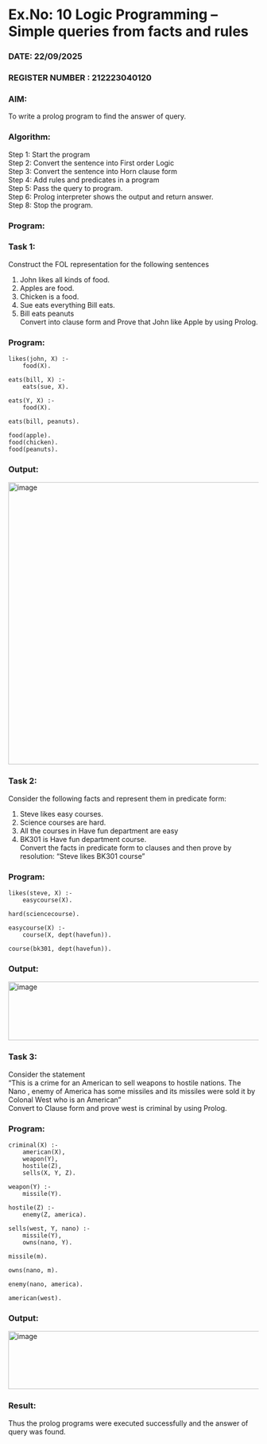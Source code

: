 # Ex.No: 10  Logic Programming –  Simple queries from facts and rules
### DATE: 22/09/2025                                                                
### REGISTER NUMBER : 212223040120
### AIM: 
To write a prolog program to find the answer of query. 
###  Algorithm:
 Step 1: Start the program <br> 
 Step 2: Convert the sentence into First order Logic  <br> 
 Step 3:  Convert the sentence into Horn clause form  <br> 
 Step 4: Add rules and predicates in a program   <br> 
 Step 5:  Pass the query to program. <br> 
 Step 6: Prolog interpreter shows the output and return answer. <br> 
 Step 8:  Stop the program.
### Program:
### Task 1:
Construct the FOL representation for the following sentences <br> 
1.	John likes all kinds of food.  <br> 
2.	Apples are food.  <br> 
3.	Chicken is a food.  <br> 
4.	Sue eats everything Bill eats. <br> 
5.	 Bill eats peanuts  <br> 
   Convert into clause form and Prove that John like Apple by using Prolog. <br> 
### Program:
```
likes(john, X) :-
    food(X).

eats(bill, X) :-
    eats(sue, X).

eats(Y, X) :-
    food(X).

eats(bill, peanuts).

food(apple).
food(chicken).
food(peanuts).
```


### Output:
<img width="924" height="568" alt="image" src="https://github.com/user-attachments/assets/add35129-af60-46c8-a971-dc23ba214378" />


### Task 2:
Consider the following facts and represent them in predicate form: <br>              
1.	Steve likes easy courses. <br> 
2.	Science courses are hard. <br> 
3. All the courses in Have fun department are easy <br> 
4. BK301 is Have fun department course.<br> 
Convert the facts in predicate form to clauses and then prove by resolution: “Steve likes BK301 course”<br> 

### Program:
```
likes(steve, X) :-
    easycourse(X).

hard(sciencecourse).

easycourse(X) :-
    course(X, dept(havefun)).

course(bk301, dept(havefun)).
```


### Output:
<img width="946" height="118" alt="image" src="https://github.com/user-attachments/assets/94cbc850-5f2f-43fe-a4f7-ba19f0842fbd" />


### Task 3:
Consider the statement <br> 
“This is a crime for an American to sell weapons to hostile nations. The Nano , enemy of America has some missiles and its missiles were sold it by Colonal West who is an American” <br> 
Convert to Clause form and prove west is criminal by using Prolog.<br> 
### Program:
```
criminal(X) :-
    american(X),
    weapon(Y),
    hostile(Z),
    sells(X, Y, Z).

weapon(Y) :-
    missile(Y).

hostile(Z) :-
    enemy(Z, america).

sells(west, Y, nano) :-
    missile(Y),
    owns(nano, Y).

missile(m).

owns(nano, m).

enemy(nano, america).

american(west).
```


### Output:
<img width="950" height="117" alt="image" src="https://github.com/user-attachments/assets/ec6ad3e6-a0ec-4a68-8bc8-d533982b7e0d" />


### Result:
Thus the prolog programs were executed successfully and the answer of query was found.
